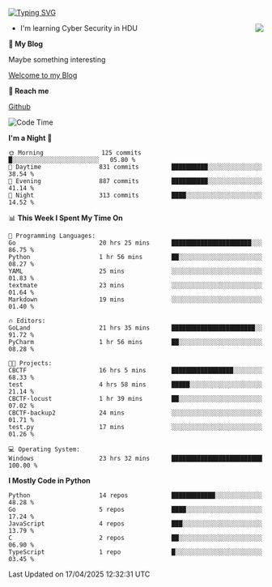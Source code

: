 [![Typing SVG](https://readme-typing-svg.herokuapp.com?font=Fira+Code&pause=1000&random=false&width=450&height=60&lines=Hello+%F0%9F%91%8B%F0%9F%8F%BB;I'm+JBNRZ)](https://git.io/typing-svg)

<a href="#">
  <img align="right" src="https://github-readme-stats.vercel.app/api?username=JBNRZ&show_icons=true&bg_color=15,f2f7fd,E0EAFC" />
</a>

- I'm learning Cyber Security in HDU

 **🌱 My Blog**

Maybe something interesting

[Welcome to my Blog](https://jbnrz.com.cn/)

 **💬 Reach me** 

[Github](https://github.com/JBNRZ)


<!--START_SECTION:waka-->
![Code Time](http://img.shields.io/badge/Code%20Time-1%2C149%20hrs%2045%20mins-blue)

**I'm a Night 🦉** 

```text
🌞 Morning                125 commits         █░░░░░░░░░░░░░░░░░░░░░░░░   05.80 % 
🌆 Daytime                831 commits         ██████████░░░░░░░░░░░░░░░   38.54 % 
🌃 Evening                887 commits         ██████████░░░░░░░░░░░░░░░   41.14 % 
🌙 Night                  313 commits         ████░░░░░░░░░░░░░░░░░░░░░   14.52 % 
```


📊 **This Week I Spent My Time On** 

```text
💬 Programming Languages: 
Go                       20 hrs 25 mins      ██████████████████████░░░   86.75 % 
Python                   1 hr 56 mins        ██░░░░░░░░░░░░░░░░░░░░░░░   08.27 % 
YAML                     25 mins             ░░░░░░░░░░░░░░░░░░░░░░░░░   01.83 % 
textmate                 23 mins             ░░░░░░░░░░░░░░░░░░░░░░░░░   01.64 % 
Markdown                 19 mins             ░░░░░░░░░░░░░░░░░░░░░░░░░   01.40 % 

🔥 Editors: 
GoLand                   21 hrs 35 mins      ███████████████████████░░   91.72 % 
PyCharm                  1 hr 56 mins        ██░░░░░░░░░░░░░░░░░░░░░░░   08.28 % 

🐱‍💻 Projects: 
CBCTF                    16 hrs 5 mins       █████████████████░░░░░░░░   68.33 % 
test                     4 hrs 58 mins       █████░░░░░░░░░░░░░░░░░░░░   21.14 % 
CBCTF-locust             1 hr 39 mins        ██░░░░░░░░░░░░░░░░░░░░░░░   07.02 % 
CBCTF-backup2            24 mins             ░░░░░░░░░░░░░░░░░░░░░░░░░   01.71 % 
test.py                  17 mins             ░░░░░░░░░░░░░░░░░░░░░░░░░   01.26 % 

💻 Operating System: 
Windows                  23 hrs 32 mins      █████████████████████████   100.00 % 
```

**I Mostly Code in Python** 

```text
Python                   14 repos            ████████████░░░░░░░░░░░░░   48.28 % 
Go                       5 repos             ████░░░░░░░░░░░░░░░░░░░░░   17.24 % 
JavaScript               4 repos             ███░░░░░░░░░░░░░░░░░░░░░░   13.79 % 
C                        2 repos             ██░░░░░░░░░░░░░░░░░░░░░░░   06.90 % 
TypeScript               1 repo              █░░░░░░░░░░░░░░░░░░░░░░░░   03.45 % 
```




 Last Updated on 17/04/2025 12:32:31 UTC
<!--END_SECTION:waka-->
